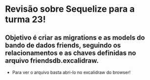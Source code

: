 # Revisão sobre Sequelize para a turma 23!
## Objetivo é criar as migrations e as models do bando de dados friends, seguindo os relacionamentos e as chaves definidas no arquivo friendsdb.excalidraw. 
- Para ver o arquivo basta abri-lo no excalidraw do browser! 